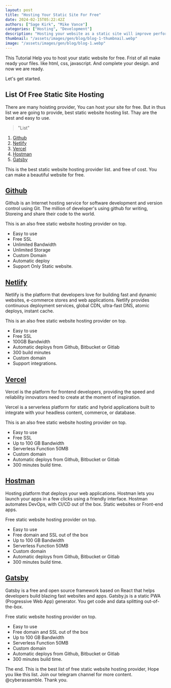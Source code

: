 ```yaml
---
layout: post
title: "Hosting Your Static Site For Free"
date: 2024-02-15T05:22:42Z
authors: ["Sage Kirk", "Mike Vance"]
categories: ["Hosting", "Development"]
description: "Hosting your website as a static site will improve performance and improve security."
thumbnail: "/assets/images/gen/blog/blog-1-thumbnail.webp"
image: "/assets/images/gen/blog/blog-1.webp"
---
```


This Tutorial Help you to host your static website for free. Frist of all make ready your files. like html, css, javascript. And complete your design. and now we are ready.

Let's get started.

## List Of Free Static Site Hosting

There are many hoisting provider, You can host your site for free. But in thus list we are going to provide, best static website hosting list. Thay are the best and easy to use.

> "List"

1. [Github](https://github.com)
2. [Netlify](https://www.netlify.com/)
3. [Vercel](https://vercel.com/)
4. [Hostman](https://hostman.com/)
5. [Gatsby](https://www.gatsbyjs.com)

This is the best static website hosting provider list. and free of cost. You can make a beautiful website for free.

## [Github](https://github.com)

Github is an Internet hosting service for software development and version control using Git. The million of developer's using github for writing, Storeing and share their code to the world.

This is an also free static website hosting provider on top.
- Easy to use
- Free SSL
- Unlimited Bandwidth
- Unlimited Storage
- Custom Domain
- Automatic deploy
- Support Only Static website.

## [Netlify](https://www.netlify.com/)

Netlify is the platform that developers love for building fast and dynamic websites, e-commerce stores and web applications. Netlify provides continuous deployment services, global CDN, ultra-fast DNS, atomic deploys, instant cache.

This is an also free static website hosting provider on top.
- Easy to use
- Free SSL
- 100GB Bandwidth
- Automatic deploys from Github, Bitbucket or Gitlab
- 300 build minutes
- Custom domain
- Support integrations.

## [Vercel](https://vercel.com/)

Vercel is the platform for frontend developers, providing the speed and reliability innovators need to create at the moment of inspiration.

Vercel is a serverless platform for static and hybrid applications built to integrate with your headless content, commerce, or database.

This is an also free static website hosting provider on top.
- Easy to use
- Free SSL
- Up to 100 GB Bandwidth
- Serverless Function 50MB
- Custom domain
- Automatic deploys from Github, Bitbucket or Gitlab
- 300 minutes build time.


## [Hostman](https://hostman.com/)

Hosting platform that deploys your web applications. Hostman lets you launch your apps in a few clicks using a friendly interface. Hostman automates DevOps, with CI/CD out of the box. Static websites or Front-end apps.

Free static website hosting provider on top.
- Easy to use
- Free domain and SSL out of the box
- Up to 100 GB Bandwidth
- Serverless Function 50MB
- Custom domain
- Automatic deploys from Github, Bitbucket or Gitlab
- 300 minutes build time.

## [Gatsby](https://www.gatsbyjs.com)

Gatsby is a free and open source framework based on React that helps developers build blazing fast websites and apps. Gatsby.js is a static PWA (Progressive Web App) generator. You get code and data splitting out-of-the-box.

Free static website hosting provider on top.
- Easy to use
- Free domain and SSL out of the box
- Up to 100 GB Bandwidth
- Serverless Function 50MB
- Custom domain
- Automatic deploys from Github, Bitbucket or Gitlab
- 300 minutes build time.

The end. This is the best list of free static website hosting provider, Hope you like this list. Join our telegram channel for more content. @cyberassamble. Thank you.
